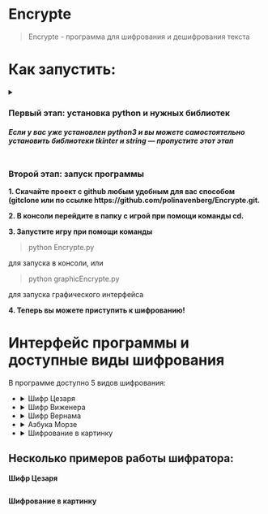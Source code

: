 <h1 id="Encrypte">Encrypte</h1>
<blockquote>
<p>Encrypte - программа для шифрования и дешифрования текста</p>
</blockquote>
<h1 id="-">Как запустить:</h1>
<details><summary><h3 id="-python-"><strong>Первый этап: установка python и нужных библиотек</strong></h3>
<h5 id="-python3-pygame-">Если у вас уже установлен python3 и вы можете самостоятельно установить библиотеки tkinter и string — пропустите этот этап</h5></summary>
<p><strong>1. Скачайте python3 с официального <a href="https://www.python.org/downloads/">сайта</a> и установите его.</strong> 
<p><strong>2. Во время установки <em>обязательно</em> поставьте галочку "Add Python 3.x to PATH".</strong></p> <p><img src="https://python-scripts.com/wp-content/uploads/2018/06/win-install-dialog.40e3ded144b0.png" alt="add path screenshot"></p>
<p><strong>3. Запустите консоль Windows любым удобным для вас способом (например набрав в поиске приложений cmd)</strong></p>
<p><strong>4. Установите нужные библиотеки используя команды</strong></p>
<blockquote>
<p>pip install T</p>
</blockquote>
</details>
<h3 id="-"><strong>Второй этап: запуск программы</strong></h3>
<p><strong>1. Скачайте проект с github любым удобным для вас способом (gitclone или по ссылке https://github.com/polinavenberg/Encrypte.git</a>.</strong></p>
<p><strong>2. В консоли перейдите в папку с игрой при помощи команды cd.</strong></p>
<p><strong>3. Запустите игру при помощи команды</strong></p>
<blockquote>
<p>python Encrypte.py</p>
</blockquote>
<p>для запуска в консоли, или</p>
<blockquote>
<p>python graphicEncrypte.py</p>
</blockquote>
<p>для запуска графического интерфейса</p>
<p><strong>4. Теперь вы можете приступить к шифрованию! </strong></p>
<h1 id="-"><strong>Интерфейс программы и доступные виды шифрования</strong></h1>
<p>В программе доступно 5 видов шифрования:</p>
<ul>
<li><details><summary>Шифр Цезаря</summary>
Как работает: <a href="https://ru.wikipedia.org/wiki/%D0%A8%D0%B8%D1%84%D1%80_%D0%A6%D0%B5%D0%B7%D0%B0%D1%80%D1%8F">ссылка</a>
  <p>На вход подается файл с текстом, название файла, куда будет сохранен результат, и сдвиг.</p>
  <p>Также есть возможность расшифровать текст методом частотного анализа. Для этого на вход программе нужно загрузить только файл с зашифрованным текстом.</p>
<img src="https://b.radikal.ru/b04/2104/d6/ae100101e233.png" alt="скрин"></li>
  </details>
<li><details><summary>Шифр Виженера</summary>
Как работает: <a href="https://ru.wikipedia.org/wiki/%D0%A8%D0%B8%D1%84%D1%80_%D0%92%D0%B8%D0%B6%D0%B5%D0%BD%D0%B5%D1%80%D0%B0">ссылка</a>
  
<p>На вход подается файл с текстом, название файла, куда будет сохранен результат, и ключевое слово любой длины.</p>
<p><img src="https://d.radikal.ru/d40/2104/92/f1ee787c6404.png" alt="скрин"></p></li>
  </details>
<li><details><summary>Шифр Вернама</summary>
 Как работает: <a href="https://ru.wikipedia.org/wiki/%D0%A8%D0%B8%D1%84%D1%80_%D0%92%D0%B5%D1%80%D0%BD%D0%B0%D0%BC%D0%B0">ссылка</a>
<p>Работает почти как шифр Виженера, но ключ должен быть такой же по длине, как и шифруемый текст.</p>
  <p><img src="https://b.radikal.ru/b13/2104/56/fceb015371dc.png" alt="скрин"></p></li>
</details>
<li><details><summary>Азбука Морзе</summary>
Как работает: <a href="https://ru.wikipedia.org/wiki/%D0%90%D0%B7%D0%B1%D1%83%D0%BA%D0%B0_%D0%9C%D0%BE%D1%80%D0%B7%D0%B5">ссылка</a>
  <p>На вход подается файл с текстом и название файла, куда будет сохранен результат.</p>
<img src="https://b.radikal.ru/b34/2104/82/017e36feea33.png" alt="скрин"></li>
  </details>

<li><details><summary>Шифрование в картинку</summary>
<p>Зашифровывает текст в пиксели картинки так, что это практически незаметно для человеческого глаза. На вход подается файл с текстом, файл с картинкой в формате bmp и название файла, куда будет сохранен результат.</p>
  <p><img src="https://d.radikal.ru/d00/2104/f2/d8267dfd84da.png" alt="скрин"></p></li>
</details>
</ul>
<h2 id="-">Несколько примеров работы шифратора:</h2>
<p><strong>Шифр Цезаря</strong></p>
<p><img src="https://b.radikal.ru/b31/2104/c1/ea8c43301612.png" alt=""></p>
<p><strong>Шифрование в картинку</strong>
<img src="https://b.radikal.ru/b20/2104/43/871722b4cf51.png" alt=""></p>
<p><img src="https://b.radikal.ru/b42/2104/d4/9c82b80593db.png" alt=""></p>
